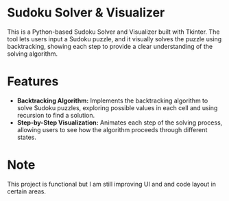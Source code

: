 # Sudoku Solver &  Visualizer
This is a Python-based Sudoku Solver and Visualizer built with Tkinter. The tool lets users input a Sudoku puzzle, and it visually solves the puzzle using backtracking, showing each step to provide a clear understanding of the solving algorithm.

# Features
* **Backtracking Algorithm:** Implements the backtracking algorithm to solve Sudoku puzzles, exploring possible values in each cell and using recursion to find a solution.
* **Step-by-Step Visualization:** Animates each step of the solving process, allowing users to see how the algorithm proceeds through different states.

# Note
This project is functional but I am still improving UI and and code layout in certain areas.